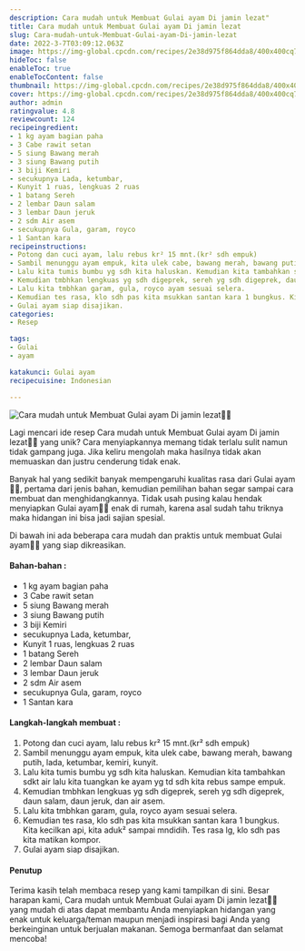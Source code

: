 ```yaml
---
description: Cara mudah untuk Membuat Gulai ayam Di jamin lezat"
title: Cara mudah untuk Membuat Gulai ayam Di jamin lezat
slug: Cara-mudah-untuk-Membuat-Gulai-ayam-Di-jamin-lezat
date: 2022-3-7T03:09:12.063Z
image: https://img-global.cpcdn.com/recipes/2e38d975f864dda8/400x400cq70/photo.jpg
hideToc: false
enableToc: true
enableTocContent: false
thumbnail: https://img-global.cpcdn.com/recipes/2e38d975f864dda8/400x400cq70/photo.jpg
cover: https://img-global.cpcdn.com/recipes/2e38d975f864dda8/400x400cq70/photo.jpg
author: admin
ratingvalue: 4.8
reviewcount: 124
recipeingredient:
- 1 kg ayam bagian paha
- 3 Cabe rawit setan
- 5 siung Bawang merah
- 3 siung Bawang putih
- 3 biji Kemiri
- secukupnya Lada, ketumbar,
- Kunyit 1 ruas, lengkuas 2 ruas
- 1 batang Sereh
- 2 lembar Daun salam
- 3 lembar Daun jeruk
- 2 sdm Air asem
- secukupnya Gula, garam, royco
- 1 Santan kara
recipeinstructions:
- Potong dan cuci ayam, lalu rebus kr² 15 mnt.(kr² sdh empuk)
- Sambil menunggu ayam empuk, kita ulek cabe, bawang merah, bawang putih, lada, ketumbar, kemiri, kunyit.
- Lalu kita tumis bumbu yg sdh kita haluskan. Kemudian kita tambahkan sdkt air lalu kita tuangkan ke ayam yg td sdh kita rebus sampe empuk.
- Kemudian tmbhkan lengkuas yg sdh digeprek, sereh yg sdh digeprek, daun salam, daun jeruk, dan air asem.
- Lalu kita tmbhkan garam, gula, royco ayam sesuai selera.
- Kemudian tes rasa, klo sdh pas kita msukkan santan kara 1 bungkus. Kita kecilkan api, kita aduk² sampai mndidih. Tes rasa lg, klo sdh pas kita matikan kompor.
- Gulai ayam siap disajikan.
categories:
- Resep

tags:
- Gulai
- ayam

katakunci: Gulai ayam
recipecuisine: Indonesian

---
```


![Cara mudah untuk Membuat Gulai ayam Di jamin lezat👩‍🍳](https://img-global.cpcdn.com/recipes/2e38d975f864dda8/400x400cq70/photo.jpg)

Lagi mencari ide resep Cara mudah untuk Membuat Gulai ayam Di jamin lezat👩‍🍳 yang unik? Cara menyiapkannya memang tidak terlalu sulit namun tidak gampang juga. Jika keliru mengolah maka hasilnya tidak akan memuaskan dan justru cenderung tidak enak.

Banyak hal yang sedikit banyak mempengaruhi kualitas rasa dari Gulai ayam👩‍🍳, pertama dari jenis bahan, kemudian pemilihan bahan segar sampai cara membuat dan menghidangkannya. Tidak usah pusing kalau hendak menyiapkan Gulai ayam👩‍🍳 enak di rumah, karena asal sudah tahu triknya maka hidangan ini bisa jadi sajian spesial.

Di bawah ini ada beberapa cara mudah dan praktis untuk membuat Gulai ayam👩‍🍳 yang siap dikreasikan.

<!--inarticleads1-->

#### Bahan-bahan :

- 1 kg ayam bagian paha
- 3 Cabe rawit setan
- 5 siung Bawang merah
- 3 siung Bawang putih
- 3 biji Kemiri
- secukupnya Lada, ketumbar,
- Kunyit 1 ruas, lengkuas 2 ruas
- 1 batang Sereh
- 2 lembar Daun salam
- 3 lembar Daun jeruk
- 2 sdm Air asem
- secukupnya Gula, garam, royco
- 1 Santan kara

<!--inarticleads2-->

#### Langkah-langkah membuat :

1. Potong dan cuci ayam, lalu rebus kr² 15 mnt.(kr² sdh empuk)
1. Sambil menunggu ayam empuk, kita ulek cabe, bawang merah, bawang putih, lada, ketumbar, kemiri, kunyit.
1. Lalu kita tumis bumbu yg sdh kita haluskan. Kemudian kita tambahkan sdkt air lalu kita tuangkan ke ayam yg td sdh kita rebus sampe empuk.
1. Kemudian tmbhkan lengkuas yg sdh digeprek, sereh yg sdh digeprek, daun salam, daun jeruk, dan air asem.
1. Lalu kita tmbhkan garam, gula, royco ayam sesuai selera.
1. Kemudian tes rasa, klo sdh pas kita msukkan santan kara 1 bungkus. Kita kecilkan api, kita aduk² sampai mndidih. Tes rasa lg, klo sdh pas kita matikan kompor.
1. Gulai ayam siap disajikan.

#### Penutup

Terima kasih telah membaca resep yang kami tampilkan di sini. Besar harapan kami, Cara mudah untuk Membuat Gulai ayam Di jamin lezat👩‍🍳 yang mudah di atas dapat membantu Anda menyiapkan hidangan yang enak untuk keluarga/teman maupun menjadi inspirasi bagi Anda yang berkeinginan untuk berjualan makanan. Semoga bermanfaat dan selamat mencoba!